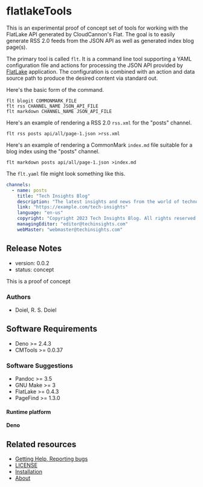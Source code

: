# flatlakeTools

This is an experimental proof of concept set of tools for working with the
FlatLake API generated by CloudCannon's Flat. The goal is to easily generate RSS
2.0 feeds from the JSON API as well as generated index blog page(s).

The primary tool is called `flt`. It is a command line tool supporting a YAML
configuration file and actions for processing the JSON API provided by
[FlatLake](https://flatlake.app) application. The configuration is combined with
an action and data source path to produce the desired content via standard out.

Here's the basic form of the command.

```
flt blogit COMMONMARK_FILE
flt rss CHANNEL_NAME JSON_API_FILE
flt markdown CHANNEL_NAME JSON_API_FILE
```

Here's an example of rendering a RSS 2.0 `rss.xml` for the "posts" channel.

```shell
flt rss posts api/all/page-1.json >rss.xml
```

Here's an example of rendering a CommonMark `index.md` file suitable for a blog index using the "posts" channel.

```shell
flt markdown posts api/all/page-1.json >index.md
```

The `flt.yaml` file might look something like this.

```yaml
channels:
  - name: posts
    title: "Tech Insights Blog"
    description: "The latest insights and news from the world of technology."
    link: "https://example.com/tech-insights"
    language: "en-us"
    copyright: "Copyright 2023 Tech Insights Blog. All rights reserved."
    managingEditor: "editor@techinsights.com"
    webMaster: "webmaster@techinsights.com"
```

## Release Notes

- version: 0.0.2
- status: concept

This is a proof of concept

### Authors

- Doiel, R. S. Doiel

## Software Requirements

- Deno &gt;&#x3D; 2.4.3
- CMTools &gt;&#x3D; 0.0.37

### Software Suggestions

- Pandoc &gt;&#x3D; 3.5
- GNU Make &gt;&#x3D; 3
- FlatLake &gt;&#x3D; 0.4.3
- PageFind &gt;&#x3D; 1.3.0

#### Runtime platform

**Deno**

## Related resources

- [Getting Help, Reporting bugs](https://github.com/caltechlibrary/flatlakeTools/issues)
- [LICENSE](https://caltechlibrary.github.io/flatlakeTools/LICENSE)
- [Installation](INSTALL.md)
- [About](about.md)
